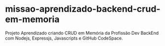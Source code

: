 # missao-aprendizado-backend-crud-em-memoria
Projeto Aprendizado criando CRUD em Memória da Profissão Dev BackEnd com Nodejs, Expressjs, Javascripts e GitHub CodeSpace. 
